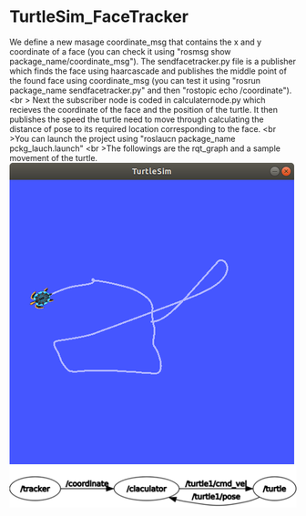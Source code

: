 # TurtleSim_FaceTracker
We define a new masage coordinate_msg that contains the x and y coordinate of a face (you can check it using "rosmsg show package_name/coordinate_msg"). The sendfacetracker.py file is a publisher which finds the face using haarcascade and publishes the middle point of the found face using coordinate_msg (you can test it using "rosrun package_name sendfacetracker.py" and then "rostopic echo /coordinate"). 
<br \> Next the subscriber node is coded in calculaternode.py which recieves the coordinate of the face and the position of the turtle. It then publishes the speed the turtle need to move through calculating the distance of pose to its required location corresponding to the face.
<br \>You can launch the project using "roslaucn package_name pckg_lauch.launch"
<br \>The followings are the rqt_graph and a sample movement of the turtle.
![](https://github.com/BanafshehKarimian/TurtleSim_FaceTracker/blob/master/result.png)
![](https://github.com/BanafshehKarimian/TurtleSim_FaceTracker/blob/master/graph.png)
